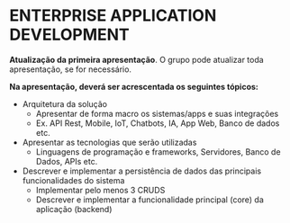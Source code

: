 # ENTERPRISE APPLICATION DEVELOPMENT

**Atualização da primeira apresentação**. O grupo pode atualizar toda apresentação, se for necessário.

**Na apresentação, deverá ser acrescentada os seguintes tópicos:**
- Arquitetura da solução
    - Apresentar de forma macro os sistemas/apps e suas integrações
    - Ex. API Rest, Mobile, IoT, Chatbots, IA, App Web, Banco de dados etc.
 - Apresentar as tecnologias que serão utilizadas
    - Linguagens de programação e frameworks, Servidores, Banco de Dados, APIs etc.
- Descrever e implementar a persistência de dados das principais funcionalidades do sistema
    - Implementar pelo menos 3 CRUDS
    - Descrever e implementar a funcionalidade principal (core) da aplicação (backend)